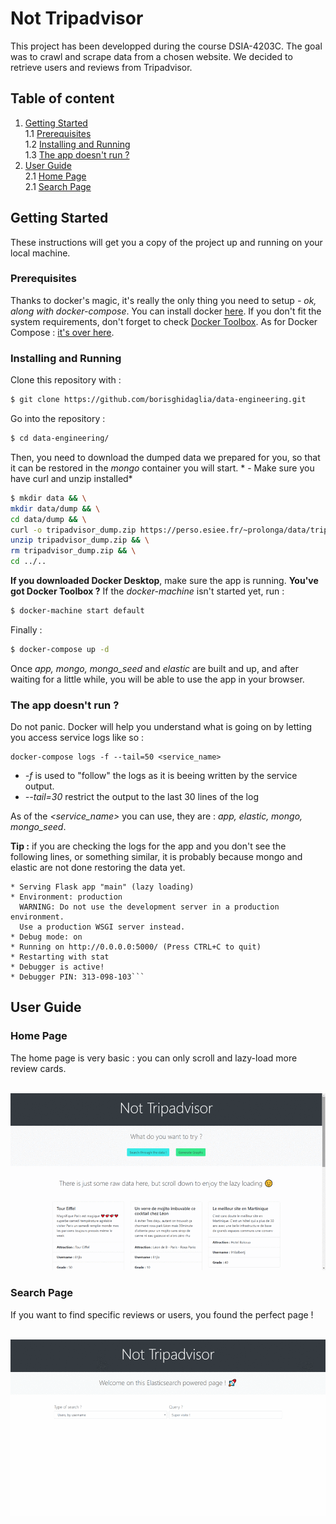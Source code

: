 # Not Tripadvisor

This project has been developped during the course DSIA-4203C. The goal was to crawl
and scrape data from a chosen website. We decided to retrieve users and reviews from
Tripadvisor.

## Table of content
1. [Getting Started](#getting-started)  
    1.1 [Prerequisites](#prerequisites)  
    1.2 [Installing and Running](#installing-and-running)  
    1.3 [The app doesn't run ?](#the-app-doesnt-run-)
2. [User Guide](#user-guide)  
    2.1 [Home Page](#home-page)  
    2.1 [Search Page](#search-page)

## Getting Started

These instructions will get you a copy of the project up and running on your local machine.

### Prerequisites

Thanks to docker's magic, it's really the only thing you need to setup *- ok, along with docker-compose*. You can install docker [here](https://docs.docker.com/install/). If you don't
fit the system requirements, don't forget to check [Docker Toolbox](https://docs.docker.com/toolbox/overview/). As for Docker Compose : [it's over here](https://docs.docker.com/compose/install/).

### Installing and Running

Clone this repository with :
```bash
$ git clone https://github.com/borisghidaglia/data-engineering.git
```

Go into the repository :
```bash
$ cd data-engineering/
```

Then, you need to download the dumped data we prepared for you, so that it can be restored
in the *mongo* container you will start. * - Make sure you have curl and unzip installed*
```bash
$ mkdir data && \
mkdir data/dump && \
cd data/dump && \
curl -o tripadvisor_dump.zip https://perso.esiee.fr/~prolonga/data/tripadvisor_dump.zip && \
unzip tripadvisor_dump.zip && \
rm tripadvisor_dump.zip && \
cd ../..
```

**If you downloaded Docker Desktop**, make sure the app is running. **You've got Docker Toolbox ?**
If the *docker-machine* isn't started yet, run :
```bash
$ docker-machine start default
```

Finally :
```bash
$ docker-compose up -d
```

Once *app, mongo, mongo_seed* and *elastic* are built and up, and after waiting for a little while, you will be able to use the app in your browser.

### The app doesn't run ?
Do not panic. Docker will help you understand what is going on by letting you access service logs like so :
```
docker-compose logs -f --tail=50 <service_name>
```
* *-f* is used to "follow" the logs as it is beeing written by the service output.  
* *--tail=30* restrict the output to the last 30 lines of the log  

As of the *<service_name>* you can use, they are : *app, elastic, mongo, mongo_seed*.  

**Tip :** if you are checking the logs for the app and you don't see the following lines, or something similar, it is probably because mongo and elastic are not done restoring the data yet.  
```
* Serving Flask app "main" (lazy loading)
* Environment: production
  WARNING: Do not use the development server in a production environment.
  Use a production WSGI server instead.
* Debug mode: on
* Running on http://0.0.0.0:5000/ (Press CTRL+C to quit)
* Restarting with stat
* Debugger is active!
* Debugger PIN: 313-098-103```
```

## User Guide

### Home Page
The home page is very basic : you can only scroll and lazy-load more review cards.  
‌‌‌‌‌‌

![Home Page](img/home-page.gif)

### Search Page
If you want to find specific reviews or users, you found the perfect page !  
‌‌‌‌‌‌

![Home Page](img/search-page.gif)
